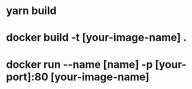 # yarn build

# docker build -t [your-image-name] .

# docker run --name [name] -p [your-port]:80 [your-image-name]
